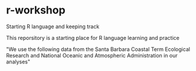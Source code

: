 # r-workshop
Starting R language and keeping track

This reporsitory is a starting place for R language learning and practice

"We use the following data from the Santa Barbara Coastal Term Ecological Research and National  Oceanic and Atmospheric Administration in our analyses"